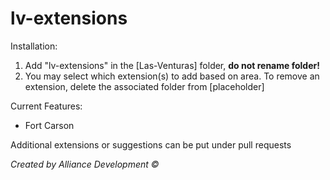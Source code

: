 # lv-extensions

Installation:

1) Add "lv-extensions" in the [Las-Venturas] folder, **do not rename folder!**
2) You may select which extension(s) to add based on area. To remove an extension, delete the associated folder from [placeholder]

Current Features:
- Fort Carson

Additional extensions or suggestions can be put under pull requests

*Created by Alliance Development ©*
